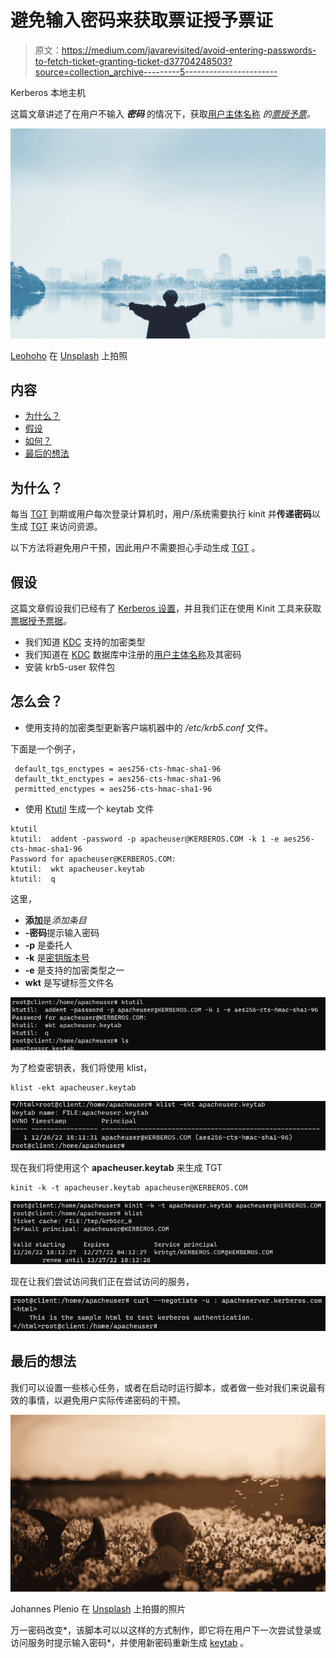 # 避免输入密码来获取票证授予票证

> 原文：<https://medium.com/javarevisited/avoid-entering-passwords-to-fetch-ticket-granting-ticket-d37704248503?source=collection_archive---------5----------------------->

Kerberos 本地主机

这篇文章讲述了在用户不输入 ***密码*** 的情况下，获取[用户主体名称](/@suriyaprakhash/authenticate-without-passwords-or-tokens-cf68eeb4deef#9c44) *的[票授予票](/@suriyaprakhash/authenticate-without-passwords-or-tokens-cf68eeb4deef#6d57)。*

![](img/46adb460d0e27e76c4792bc805473f17.png)

[Leohoho](https://unsplash.com/@leohoho?utm_source=medium&utm_medium=referral) 在 [Unsplash](https://unsplash.com?utm_source=medium&utm_medium=referral) 上拍照

## 内容

*   [为什么？](#94bf)
*   [假设](#2fcd)
*   [如何？](#eb66)
*   [最后的想法](#43c3)

## 为什么？

每当 [TGT](https://medium.suriyaprakhash.com/authenticate-without-passwords-or-tokens-cf68eeb4deef#6d57) 到期或用户每次登录计算机时，用户/系统需要执行 kinit 并**传递密码**以生成 [TGT](https://medium.suriyaprakhash.com/authenticate-without-passwords-or-tokens-cf68eeb4deef#6d57) 来访问资源。

以下方法将避免用户干预，因此用户不需要担心手动生成 [TGT](https://medium.suriyaprakhash.com/authenticate-without-passwords-or-tokens-cf68eeb4deef#6d57) 。

## 假设

这篇文章假设我们已经有了 [Kerberos 设置](https://medium.suriyaprakhash.com/authenticate-without-passwords-or-tokens-cf68eeb4deef#547b)，并且我们正在使用 Kinit 工具来获取[票据授予票据](https://medium.suriyaprakhash.com/authenticate-without-passwords-or-tokens-cf68eeb4deef#6d57)。

*   我们知道 [KDC](https://medium.suriyaprakhash.com/authenticate-without-passwords-or-tokens-cf68eeb4deef#b01c) 支持的加密类型
*   我们知道在 [KDC](https://medium.suriyaprakhash.com/authenticate-without-passwords-or-tokens-cf68eeb4deef#b01c) 数据库中注册的[用户主体名称](https://medium.suriyaprakhash.com/authenticate-without-passwords-or-tokens-cf68eeb4deef#9c44)及其密码
*   安装 krb5-user 软件包

## 怎么会？

*   使用支持的加密类型更新客户端机器中的 */etc/krb5.conf* 文件。

下面是一个例子，

```
 default_tgs_enctypes = aes256-cts-hmac-sha1-96
 default_tkt_enctypes = aes256-cts-hmac-sha1-96
 permitted_enctypes = aes256-cts-hmac-sha1-96
```

*   使用 [Ktutil](https://web.mit.edu/kerberos/krb5-1.12/doc/admin/admin_commands/ktutil.html) 生成一个 keytab 文件

```
ktutil
ktutil:  addent -password -p apacheuser@KERBEROS.COM -k 1 -e aes256-cts-hmac-sha1-96
Password for apacheuser@KERBEROS.COM:
ktutil:  wkt apacheuser.keytab
ktutil:  q
```

这里，

*   **添加**是*添加条目*
*   **-密码**提示输入密码
*   **-p** 是委托人
*   **-k** 是[密钥版本号](https://web.mit.edu/kerberos/krb5-latest/doc/user/user_commands/kvno.html)
*   **-e** 是支持的加密类型之一
*   **wkt** 是写键标签文件名

[![](img/2425eb1784aa2c6fcb8227f737a7bb39.png)](https://www.java67.com/2012/09/keytool-command-examples-java-add-view-certificate-ssl.html)

为了检查密钥表，我们将使用 klist，

```
klist -ekt apacheuser.keytab
```

![](img/2a57052a34328a021f594bea0d15fe6c.png)

现在我们将使用这个 **apacheuser.keytab** 来生成 TGT

```
kinit -k -t apacheuser.keytab apacheuser@KERBEROS.COM
```

![](img/291e26088f4b797be282ef5693a59133.png)

现在让我们尝试访问我们正在尝试访问的服务，

![](img/610224e090939c933ead7fe793fe1ac9.png)

## 最后的想法

我们可以设置一些核心任务，或者在启动时运行脚本，或者做一些对我们来说最有效的事情，以避免用户实际传递密码的干预。

![](img/5b18c5fa79645be22ef762c6b3f86738.png)

Johannes Plenio 在 [Unsplash](https://unsplash.com?utm_source=medium&utm_medium=referral) 上拍摄的照片

万一密码改变*，该脚本可以以这样的方式制作，即它将在用户下一次尝试登录或访问服务时提示输入密码*，并使用新密码重新生成 [keytab](https://medium.suriyaprakhash.com/authenticate-without-passwords-or-tokens-cf68eeb4deef#e5b4) 。